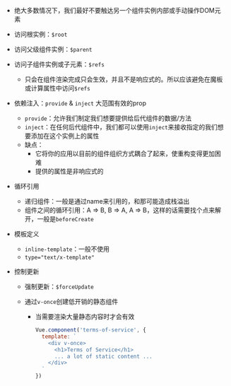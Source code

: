 - 绝大多数情况下，我们最好不要触达另一个组件实例内部或手动操作DOM元素

- 访问根实例：`$root`

- 访问父级组件实例：`$parent`

- 访问子组件实例或子元素：`$refs`

  - 只会在组件渲染完成只会生效，并且不是响应式的。所以应该避免在魔板或计算属性中访问`$refs`

- 依赖注入：`provide` & `inject`  大范围有效的prop

  - `provide`：允许我们制定我们想要提供给后代组件的数据/方法
  - `inject`：在任何后代组件中，我们都可以使用`inject`来接收指定的我们想要添加在这个实例上的属性
  - 缺点：
    - 它将你的应用以目前的组件组织方式耦合了起来，使重构变得更加困难 
    - 提供的属性是非响应式的

- 循环引用

  - 递归组件：一般是通过name来引用的，和那可能造成栈溢出
  - 组件之间的循环引用：A => B, B => A, A => B，这样的话需要找个点来解开，一般是`beforeCreate`

- 模板定义

  - `inline-template`：一般不使用
  - `type="text/x-template"`

- 控制更新

  - 强制更新：`$forceUpdate`

  - 通过`v-once`创建低开销的静态组件

    - 当需要渲染大量静态内容时才会有效

      ```js
      Vue.component('terms-of-service', {
        template: `
          <div v-once>
            <h1>Terms of Service</h1>
            ... a lot of static content ...
          </div>
        `
      })
      ```